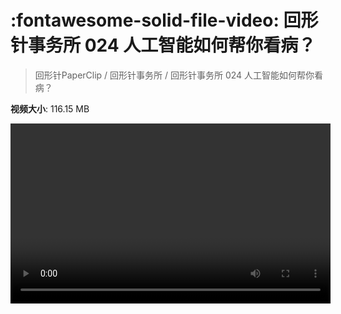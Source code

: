 # :fontawesome-solid-file-video: 回形针事务所 024 人工智能如何帮你看病？

> 回形针PaperClip / 回形针事务所 / 回形针事务所 024 人工智能如何帮你看病？

**视频大小**: 116.15 MB

<video id="V-e5d53fe93c378361dee8d86c4ab37cfc" width="512" height="288" preload="none" playsinline webkit-playsinline></video>
